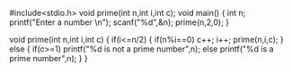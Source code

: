 #include<stdio.h>
void prime(int n,int i,int c);
void main()
{
  int n;
  printf("Enter a number \n");
  scanf("%d",&n);
  prime(n,2,0);
}

void prime(int n,int i,int c)
{
  if(i<=n/2)
    {
       if(n%i==0)
           c++;
        i++;
        prime(n,i,c);
     }
   else
    {
       if(c>=1)
         printf("%d is not a prime number",n);
       else
         printf("%d is a prime number",n);
    }
}
       
